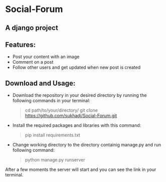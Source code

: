 # Social-Forum
## A django project
## Features:

 - Post your content with an image</li>
 - Comment on a post</li>
 - Follow other users and get updated when new post is created</li>

## Download and Usage:

- Download the repository in your desired directory by running the following commands in your terminal:
    >cd path/to/your/directory/
    >git clone https://github.com/sukhadj/Social-Forum.git
 
- Install the required packages and libraries with this command:
    >pip install requirements.txt
-   Change working directory to the directory containig manage.py and run following command:
    >python manage.py runserver
 
After a few moments the server will start and you can see the link in your terminal. 
